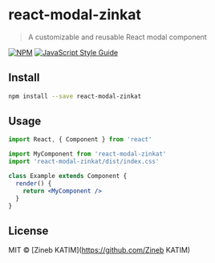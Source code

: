 # react-modal-zinkat

> A customizable and reusable React modal component

[![NPM](https://img.shields.io/npm/v/react-modal-zinkat.svg)](https://www.npmjs.com/package/react-modal-zinkat) [![JavaScript Style Guide](https://img.shields.io/badge/code_style-standard-brightgreen.svg)](https://standardjs.com)

## Install

```bash
npm install --save react-modal-zinkat
```

## Usage

```jsx
import React, { Component } from 'react'

import MyComponent from 'react-modal-zinkat'
import 'react-modal-zinkat/dist/index.css'

class Example extends Component {
  render() {
    return <MyComponent />
  }
}
```

## License

MIT © [Zineb KATIM](https://github.com/Zineb KATIM)
